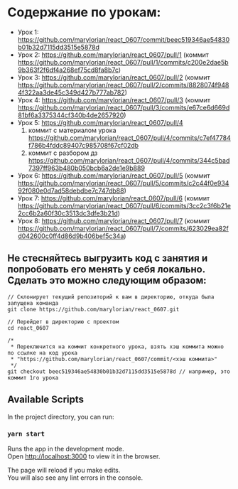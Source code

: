 # Содержание по урокам:

- Урок 1: https://github.com/marylorian/react_0607/commit/beec519346ae54830b01b32d7115dd3515e5878d
- Урок 2: https://github.com/marylorian/react_0607/pull/1 (коммит https://github.com/marylorian/react_0607/pull/1/commits/c200e2dae5b9b363f2f6df4a268ef75cd8fa8b7c)
- Урок 3: https://github.com/marylorian/react_0607/pull/2 (коммит https://github.com/marylorian/react_0607/pull/2/commits/8828074f9484f322aa3de45c349d427b777ab782)
- Урок 4: https://github.com/marylorian/react_0607/pull/3 (коммит https://github.com/marylorian/react_0607/pull/3/commits/e67ce6d669d81bf6a3375344cf340b4de2657920)
- Урок 5: https://github.com/marylorian/react_0607/pull/4 
  1. коммит с материалом урока https://github.com/marylorian/react_0607/pull/4/commits/c7ef47784f786b4fddc89407c985708f67cf02db
  2. коммит с разбором дз https://github.com/marylorian/react_0607/pull/4/commits/344c5bad7397ff963b480b050bcb6a2de1e9b889
- Урок 6: https://github.com/marylorian/react_0607/pull/5 (коммит https://github.com/marylorian/react_0607/pull/5/commits/c2c44f0e93492f080e0d7ad58debdbe7c747db88)
- Урок 7: https://github.com/marylorian/react_0607/pull/6 (коммит https://github.com/marylorian/react_0607/pull/6/commits/3cc2c3f6b21e2cc6b2a60f30c3513dc3dfe3b21d)
- Урок 8: https://github.com/marylorian/react_0607/pull/7 (коммит https://github.com/marylorian/react_0607/pull/7/commits/623029ea82fd042600c0ff4d86d9b406bef5c34a)

## Не стесняйтесь выгрузить код с занятия и попробовать его менять у себя локально. Сделать это можно следующим образом:

``` 
// Склонирует текущий репозиторий к вам в директорию, откуда была запущена команда
git clone https://github.com/marylorian/react_0607.git

// Перейдет в директорию с проектом
cd react_0607

/* 
 * Переключится на коммит конкретного урока, взять хэш коммита можно по ссылке на код урока 
 * "https://github.com/marylorian/react_0607/commit/<хэш коммита>"
 */
git checkout beec519346ae54830b01b32d7115dd3515e5878d // например, это коммит 1го урока
```

## Available Scripts

In the project directory, you can run:

### `yarn start`

Runs the app in the development mode.\
Open [http://localhost:3000](http://localhost:3000) to view it in the browser.

The page will reload if you make edits.\
You will also see any lint errors in the console.

